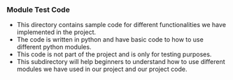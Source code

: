 ### Module Test Code

- This directory contains sample code for different functionalities we have implemented in the project. 
- The code is written in python and have basic code to how to use different python modules.
- This code is not part of the project and is only for testing purposes.
- This subdirectory will help beginners to understand how to use different modules we have used in our project and our project code.